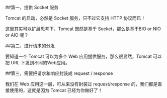 ##第一，提供 Socket 服务

Tomcat 的启动，必然是 Socket 服务，只不过它支持 HTTP 协议而已！

这里其实可以扩展思考下，Tomcat 既然是基于 Socket，那么是基于BIO or NIO or AIO 呢？

##第二，进行请求的分发

要知道一个 Tomcat 可以为多个 Web 应用提供服务，那么很显然，Tomcat 可以把 URL 下发到不同的Web应用。

##第三，需要把请求和响应封装成 request / response

我们在 Web 应用这一层，可从来没有封装过 request/response 的，我们都是直接使用的，这就是因为 Tomcat 已经为你做好了！